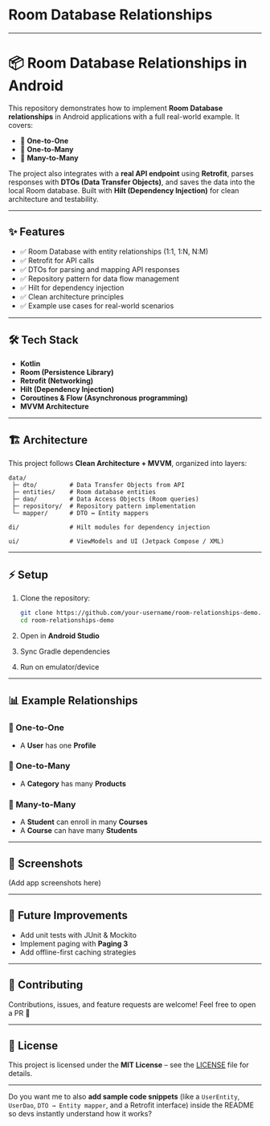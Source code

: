 # Room Database Relationships

---

# 📦 Room Database Relationships in Android

This repository demonstrates how to implement **Room Database relationships** in Android applications with a full real-world example.
It covers:

* 🔗 **One-to-One**
* 🔗 **One-to-Many**
* 🔗 **Many-to-Many**

The project also integrates with a **real API endpoint** using **Retrofit**, parses responses with **DTOs (Data Transfer Objects)**, and saves the data into the local Room database.
Built with **Hilt (Dependency Injection)** for clean architecture and testability.

---

## ✨ Features

* ✅ Room Database with entity relationships (1:1, 1\:N, N\:M)
* ✅ Retrofit for API calls
* ✅ DTOs for parsing and mapping API responses
* ✅ Repository pattern for data flow management
* ✅ Hilt for dependency injection
* ✅ Clean architecture principles
* ✅ Example use cases for real-world scenarios

---

## 🛠️ Tech Stack

* **Kotlin**
* **Room (Persistence Library)**
* **Retrofit (Networking)**
* **Hilt (Dependency Injection)**
* **Coroutines & Flow (Asynchronous programming)**
* **MVVM Architecture**

---

## 🏗️ Architecture

This project follows **Clean Architecture + MVVM**, organized into layers:

```
data/
 ├─ dto/         # Data Transfer Objects from API
 ├─ entities/    # Room database entities
 ├─ dao/         # Data Access Objects (Room queries)
 ├─ repository/  # Repository pattern implementation
 └─ mapper/      # DTO ↔ Entity mappers

di/              # Hilt modules for dependency injection

ui/              # ViewModels and UI (Jetpack Compose / XML)

```

---

## ⚡ Setup

1. Clone the repository:

   ```bash
   git clone https://github.com/your-username/room-relationships-demo.git
   cd room-relationships-demo
   ```
2. Open in **Android Studio**
3. Sync Gradle dependencies
4. Run on emulator/device

---

## 📊 Example Relationships

### 🔹 One-to-One

* A **User** has one **Profile**

### 🔹 One-to-Many

* A **Category** has many **Products**

### 🔹 Many-to-Many

* A **Student** can enroll in many **Courses**
* A **Course** can have many **Students**

---

## 📸 Screenshots

(Add app screenshots here)

---

## 🚀 Future Improvements

* Add unit tests with JUnit & Mockito
* Implement paging with **Paging 3**
* Add offline-first caching strategies

---

## 🤝 Contributing

Contributions, issues, and feature requests are welcome!
Feel free to open a PR 🙌

---

## 📜 License

This project is licensed under the **MIT License** – see the [LICENSE](LICENSE) file for details.

---

Do you want me to also **add sample code snippets** (like a `UserEntity`, `UserDao`, `DTO → Entity mapper`, and a Retrofit interface) inside the README so devs instantly understand how it works?
